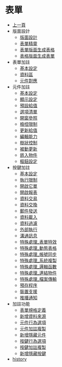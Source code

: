 # 表單
* [上一頁](../README.md)
* 版面設計
    * [版面設計](../../Specification/FormDesign/README.md)
    * [表單精靈]()
    * [表單版面生成表格]()
    * [表格版面生成表單]()
* 表單加註
    * [基本設定](../../Specification/FormAnnotation/README.md)
    * [資料區](../../Specification/FADataSource/README.md)
    * [元件對應](../../Specification/FAConnect/README.md)
* 元件加註
    * [基本設定](../../Specification/ObjectAnnotation/README.md)
    * [顯示設定](../../Specification/OADisplay/README.md)
    * [預設給值](../../Specification/OAInitial/README.md)
    * [選項清單](../../Specification/OAList/README.md)
    * [開窗參照](../../Specification/OAPopup/README.md)
    * [檢控限制](../../Specification/OAValidate/README.md)
    * [更新給值](../../Specification/OAUpdate/README.md)
    * [編輯能力](OAEdit)
    * [樹狀控制](OATree)
    * [被動更新](OAAddition)
    * [嵌入物件](../../Specification/OADisplayEmbed/README.md)
    * [樞鈕設定](OAPivot)
* 按鍵加註
    * [基本設定](../../Specification/ButtonAnnotation/README.md)
    * [執行限制](BALimitation)
    * [開啟它單](../../Specification/BADialog/README.md)
    * [開啟報表](BAReport)
    * [資料交易](BAPort)
    * [資料交換](BAExchange)
    * [郵件發送](BAMail)
    * [資料載入](BAImport)
    * [資料過濾](BAFilter)
    * [外部執行](BAExecute)
    * [溝通訊息](BATalk)
    * [特殊處理_表單特效](../../Specification/BAFormEffect/README.md)
    * [特殊處理_動態表格](BADynamicTable)
    * [特殊處理_帳號同步](BAUserAccount)
    * [特殊處理_系統複製](BAASystemCopy)
    * [特殊處理_邏輯函數](BALogicalFunction)
    * [特殊處理_連結物件](BALinkObject)
    * [特殊處理_檔案傳輸](BAAFileTransmission)
    * [預存程序](BASotreProcedure)
    * [裝置支援](BAMobile)
    * [推播通知](../../Specification/BANotice/README.md)
* 加註功能
    * [表單規格定義](../../Specification/SpecificationsView/README.md)
    * [新增資料來源](../../Specification/AddDataAreaForm/README.md)
    * [元件行為選項](../../Specification/ObjectBehavior/README.md)
    * [元件加註複製]()
    * [新增隱藏元件](../../Specification/AddHiddenObject/README.md)
    * [按鍵行為選項](../../Specification/ButtonBehavior/README.md)
    * [按鍵加註複製](../../Specification/CopyButtonAnnotationForm/README.md)
    * [新增隱藏按鍵](../../Specification/AddHiddenButton/README.md)
* [history]()